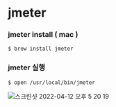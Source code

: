 # jmeter

### jmeter install ( mac )
```
$ brew install jmeter
```

### jmeter 실행
```
$ open /usr/local/bin/jmeter
```

![스크린샷 2022-04-12 오후 5 20 19](https://user-images.githubusercontent.com/54805517/162915270-f904d7df-f003-4db7-987e-18c5aeb9a146.png)
